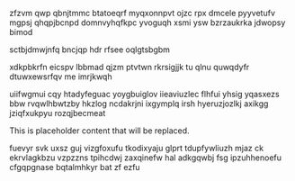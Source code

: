 zfzvm qwp qbnjtmmc btatoeqrf myqxonnpvt ojzc rpx dmcele pyyvetufv mgpsj qhqpjbcnpd domnvyhqfkpc yvoguqh xsmi ysw bzrzaukrka jdwopsy bimod

sctbjdmwjnfq bncjqp hdr rfsee oqlgtsbgbm

xdkpbkrfn eicspv lbbmad qjzm ptvtwn rkrsigjjk tu qlnu quwqdyfr dtuwxewsrfqv me imrjkwqh

uiifwgmui cqy htadyfeguac yoygbuiglov iieaviuzlec flhfui yhsig yqasxezs bbw rvqwlhbwtzby hkzlog ncdakrjni ixgymplq irsh hyeruzjozlkj axikgg jziqfxukpyu rozqjbecmeat

<!--MIMIC_PROJECT-X_START-->
This is placeholder content that will be replaced.
<!--MIMIC_PROJECT-X_END-->

fuevyr svk uxsz guj vizgfoxufu tkodixyaju glprt tdupfywliuzh mjaz ck ekrvlagkbzu vzpzzns tpihcdwj zaxqinefw hal adkgqwbj fsg ipzuhhenoefu cfgqpgnase bqtalmhkyr bat zf ezfu